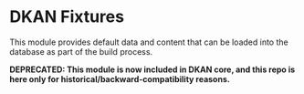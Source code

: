 # DKAN Fixtures

This module provides default data and content that can be loaded into the database as part of the build process.

**DEPRECATED: This module is now included in DKAN core, and this repo is here only for historical/backward-compatibility reasons.**
